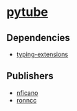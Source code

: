 # [pytube](https://pypi.org/project/pytube)

## Dependencies
- [typing-extensions](packages/t/typing-extensions.md)



## Publishers
- [nficano](https://pypi.org/user/nficano)
- [ronncc](https://pypi.org/user/ronncc)

